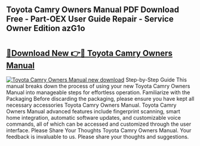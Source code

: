 ## Toyota Camry Owners Manual PDF Download Free - Part-OEX User Guide Repair - Service Owner Edition azG1o

# <h2><a href="http://bc50001.oget.top/?id=Toyota+Camry+Owners+Manual">🔗Download New 👉🔴 Toyota Camry Owners Manual</a></h2>

[![Toyota Camry Owners Manual new download](https://i.imgur.com/5g1atiW.png)](http://bc50001.oget.top/?id=Toyota+Camry+Owners+Manual)
Step-by-Step Guide This manual breaks down the process of using your new Toyota Camry Owners Manual into manageable steps for effortless operation. Familiarize with the Packaging Before discarding the packaging, please ensure you have kept all necessary accessories Toyota Camry Owners Manual. Toyota Camry Owners Manual advanced features include fingerprint scanning, smart home integration, automatic software updates, and customizable voice commands, all of which can be accessed and customized through the user interface. Please Share Your Thoughts Toyota Camry Owners Manual. Your feedback is invaluable to us. Please share your thoughts and suggestions.
